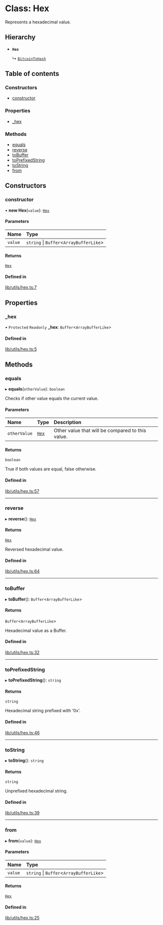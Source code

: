 # Class: Hex

Represents a hexadecimal value.

## Hierarchy

- **`Hex`**

  ↳ [`BitcoinTxHash`](BitcoinTxHash.md)

## Table of contents

### Constructors

- [constructor](Hex.md#constructor)

### Properties

- [\_hex](Hex.md#_hex)

### Methods

- [equals](Hex.md#equals)
- [reverse](Hex.md#reverse)
- [toBuffer](Hex.md#tobuffer)
- [toPrefixedString](Hex.md#toprefixedstring)
- [toString](Hex.md#tostring)
- [from](Hex.md#from)

## Constructors

### constructor

• **new Hex**(`value`): [`Hex`](Hex.md)

#### Parameters

| Name | Type |
| :------ | :------ |
| `value` | `string` \| `Buffer`\<`ArrayBufferLike`\> |

#### Returns

[`Hex`](Hex.md)

#### Defined in

[lib/utils/hex.ts:7](https://github.com/keep-network/tbtc-v2/blob/main/typescript/src/lib/utils/hex.ts#L7)

## Properties

### \_hex

• `Protected` `Readonly` **\_hex**: `Buffer`\<`ArrayBufferLike`\>

#### Defined in

[lib/utils/hex.ts:5](https://github.com/keep-network/tbtc-v2/blob/main/typescript/src/lib/utils/hex.ts#L5)

## Methods

### equals

▸ **equals**(`otherValue`): `boolean`

Checks if other value equals the current value.

#### Parameters

| Name | Type | Description |
| :------ | :------ | :------ |
| `otherValue` | [`Hex`](Hex.md) | Other value that will be compared to this value. |

#### Returns

`boolean`

True if both values are equal, false otherwise.

#### Defined in

[lib/utils/hex.ts:57](https://github.com/keep-network/tbtc-v2/blob/main/typescript/src/lib/utils/hex.ts#L57)

___

### reverse

▸ **reverse**(): [`Hex`](Hex.md)

#### Returns

[`Hex`](Hex.md)

Reversed hexadecimal value.

#### Defined in

[lib/utils/hex.ts:64](https://github.com/keep-network/tbtc-v2/blob/main/typescript/src/lib/utils/hex.ts#L64)

___

### toBuffer

▸ **toBuffer**(): `Buffer`\<`ArrayBufferLike`\>

#### Returns

`Buffer`\<`ArrayBufferLike`\>

Hexadecimal value as a Buffer.

#### Defined in

[lib/utils/hex.ts:32](https://github.com/keep-network/tbtc-v2/blob/main/typescript/src/lib/utils/hex.ts#L32)

___

### toPrefixedString

▸ **toPrefixedString**(): `string`

#### Returns

`string`

Hexadecimal string prefixed with '0x'.

#### Defined in

[lib/utils/hex.ts:46](https://github.com/keep-network/tbtc-v2/blob/main/typescript/src/lib/utils/hex.ts#L46)

___

### toString

▸ **toString**(): `string`

#### Returns

`string`

Unprefixed hexadecimal string.

#### Defined in

[lib/utils/hex.ts:39](https://github.com/keep-network/tbtc-v2/blob/main/typescript/src/lib/utils/hex.ts#L39)

___

### from

▸ **from**(`value`): [`Hex`](Hex.md)

#### Parameters

| Name | Type |
| :------ | :------ |
| `value` | `string` \| `Buffer`\<`ArrayBufferLike`\> |

#### Returns

[`Hex`](Hex.md)

#### Defined in

[lib/utils/hex.ts:25](https://github.com/keep-network/tbtc-v2/blob/main/typescript/src/lib/utils/hex.ts#L25)
